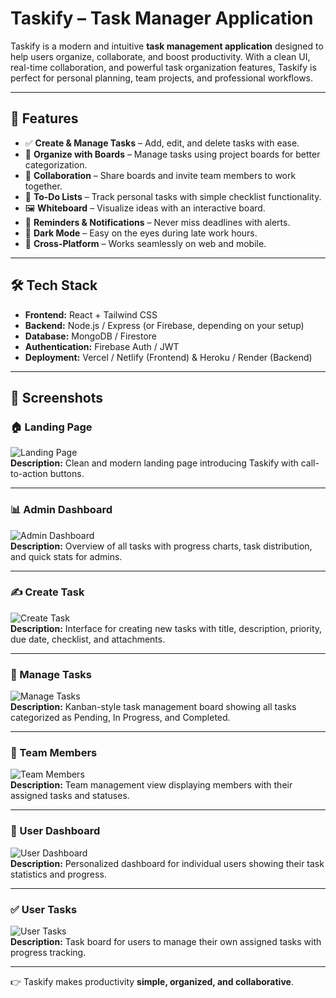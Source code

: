 # Taskify – Task Manager Application

Taskify is a modern and intuitive **task management application** designed to help users organize, collaborate, and boost productivity. With a clean UI, real-time collaboration, and powerful task organization features, Taskify is perfect for personal planning, team projects, and professional workflows.

---

## 🚀 Features

- ✅ **Create & Manage Tasks** – Add, edit, and delete tasks with ease.  
- 📂 **Organize with Boards** – Manage tasks using project boards for better categorization.  
- 👥 **Collaboration** – Share boards and invite team members to work together.  
- 📝 **To-Do Lists** – Track personal tasks with simple checklist functionality.  
- 🖼️ **Whiteboard** – Visualize ideas with an interactive board.  
- 🔔 **Reminders & Notifications** – Never miss deadlines with alerts.  
- 🌙 **Dark Mode** – Easy on the eyes during late work hours.  
- 📱 **Cross-Platform** – Works seamlessly on web and mobile.  

---

## 🛠️ Tech Stack

- **Frontend:** React + Tailwind CSS  
- **Backend:** Node.js / Express (or Firebase, depending on your setup)  
- **Database:** MongoDB / Firestore  
- **Authentication:** Firebase Auth / JWT  
- **Deployment:** Vercel / Netlify (Frontend) & Heroku / Render (Backend)  

---

## 📸 Screenshots

### 🏠 Landing Page
![Landing Page](./src/assets/images/screenshots/landingPage.png)  
**Description:** Clean and modern landing page introducing Taskify with call-to-action buttons.

---

### 📊 Admin Dashboard
![Admin Dashboard](./src/assets/images/screenshots/adminDashboard.png)  
**Description:** Overview of all tasks with progress charts, task distribution, and quick stats for admins.

---

### ✍️ Create Task
![Create Task](./src/assets/images/screenshots/createTask.png)  
**Description:** Interface for creating new tasks with title, description, priority, due date, checklist, and attachments.

---

### 📂 Manage Tasks
![Manage Tasks](./src/assets/images/screenshots/manageTasks.png)  
**Description:** Kanban-style task management board showing all tasks categorized as Pending, In Progress, and Completed.

---

### 👥 Team Members
![Team Members](./src/assets/images/screenshots/team.png)  
**Description:** Team management view displaying members with their assigned tasks and statuses.

---

### 👤 User Dashboard
![User Dashboard](./src/assets/images/screenshots/userDashboard.png)  
**Description:** Personalized dashboard for individual users showing their task statistics and progress.

---

### ✅ User Tasks
![User Tasks](./src/assets/images/screenshots/userTasks.png)  
**Description:** Task board for users to manage their own assigned tasks with progress tracking.

---

👉 Taskify makes productivity **simple, organized, and collaborative**.
